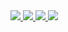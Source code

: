 
<a href="https://github.com/<USERNAME>" alt="github" target="_blank">

<img src="https://img.shields.io/badge/GitHub-100000?style=for-the-badge&logo=github&logoColor=white1">

</a>
<a href="https://github.com/<USERNAME>" alt="github" target="_blank">

<img src="https://img.shields.io/badge/JavaScript-323330?style=for-the-badge&logo=javascript&logoColor=F7DF1E">

</a>
<a href="https://github.com/<USERNAME>" alt="github" target="_blank">

<img src="https://img.shields.io/badge/HTML5-E34F26?style=for-the-badge&logo=html5&logoColor=white">

</a>
<a href="https://github.com/<USERNAME>" alt="github" target="_blank">

<img src="https://img.shields.io/badge/CSS3-1572B6?style=for-the-badge&logo=css3&logoColor=white">

</a>